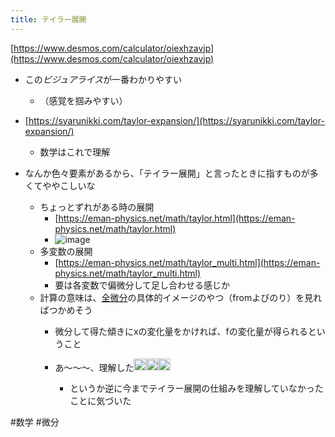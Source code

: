 ```yaml
---
title: テイラー展開
---
```


[https://www.desmos.com/calculator/oiexhzavjp](https://www.desmos.com/calculator/oiexhzavjp)

* この*ビジュアライス*が一番わかりやすい
  
  * （感覚を掴みやすい）
* [https://syarunikki.com/taylor-expansion/](https://syarunikki.com/taylor-expansion/)
  
  * 数学はこれで理解
* なんか色々要素があるから、「テイラー展開」と言ったときに指すものが多くてややこしいな
  
  * ちょっとずれがある時の展開
    * [https://eman-physics.net/math/taylor.html](https://eman-physics.net/math/taylor.html)
    * ![image](https://eman-physics.net/math/taylor/eq2103300911/d003.svg)
  * 多変数の展開
    * [https://eman-physics.net/math/taylor_multi.html](https://eman-physics.net/math/taylor_multi.html)
    * 要は各変数で偏微分して足し合わせる感じか
  * 計算の意味は、[全微分](%E5%85%A8%E5%BE%AE%E5%88%86.md)の具体的イメージのやつ（fromよびのり）を見ればつかめそう
    * 微分して得た傾きにxの変化量をかければ、fの変化量が得られるということ
    * あ〜〜〜、理解した<img src='https://scrapbox.io/api/pages/blu3mo-public/blu3mo/icon' alt='blu3mo.icon' height="19.5"/><img src='https://scrapbox.io/api/pages/blu3mo-public/blu3mo/icon' alt='blu3mo.icon' height="19.5"/><img src='https://scrapbox.io/api/pages/blu3mo-public/blu3mo/icon' alt='blu3mo.icon' height="19.5"/>

      * というか逆に今までテイラー展開の仕組みを理解していなかったことに気づいた

\#数学 #微分
